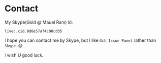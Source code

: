 # Contact

My Skype(Gold @ Mauel Ram) Id:
```
live:.cid.9d6e57af4c90cd35
```
I hope you can contact me by Skype, but I like `Git Issue Panel` rather than `Skype`.  😄

I wish U good luck.
